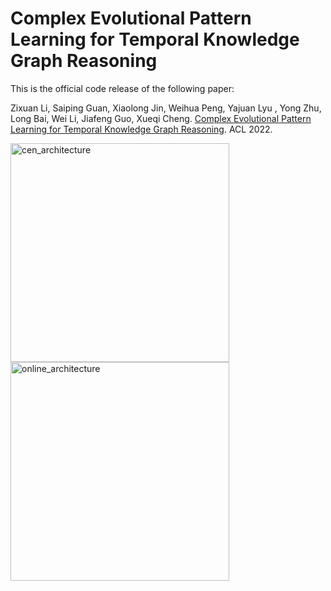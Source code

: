 # Complex Evolutional Pattern Learning for Temporal Knowledge Graph Reasoning

This is the official code release of the following paper: 

Zixuan Li, Saiping Guan, Xiaolong Jin, Weihua Peng, Yajuan Lyu , Yong Zhu, Long Bai, Wei Li, Jiafeng Guo, Xueqi Cheng. [Complex Evolutional Pattern Learning for Temporal Knowledge Graph Reasoning](https://arxiv.org/pdf/2203.07782.pdf). ACL 2022.

<img src="https://github.com/Lee-zix/CEN/cen.png" alt="cen_architecture" width="350" class="left">
<img src="https://github.com/Lee-zix/CEN/online.png" alt="online_architecture" width="350" class="right">

